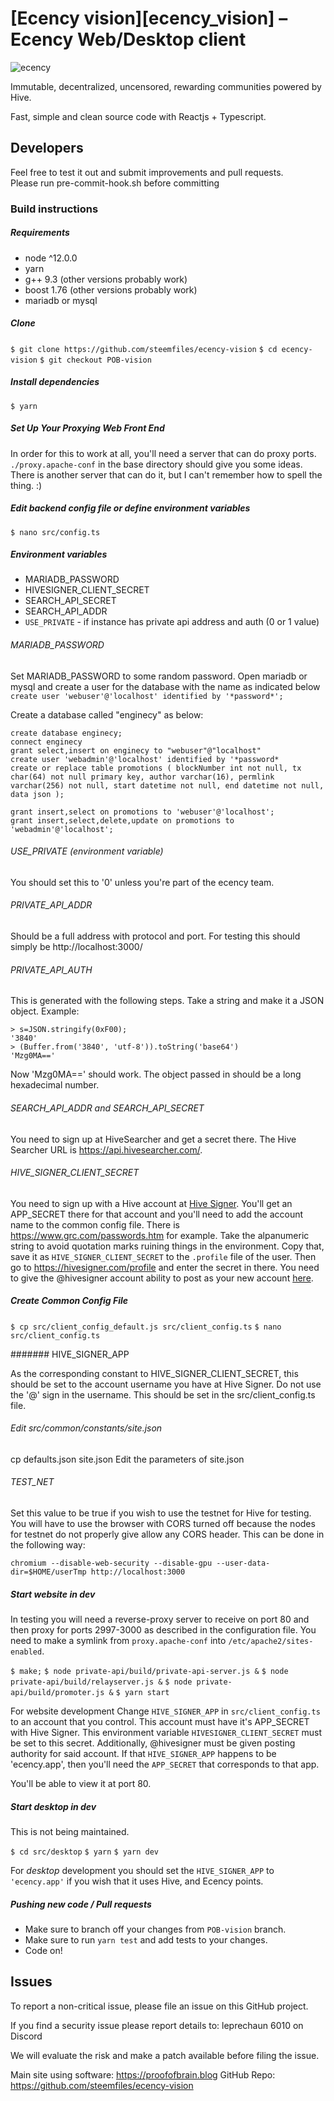 # [Ecency vision][ecency_vision] – Ecency Web/Desktop client

![ecency](https://ecency.com/assets/github-cover.png)

Immutable, decentralized, uncensored, rewarding communities powered by Hive.

Fast, simple and clean source code with Reactjs + Typescript.

## Developers

Feel free to test it out and submit improvements and pull requests.  
Please run pre-commit-hook.sh before committing

### Build instructions

##### Requirements

- node ^12.0.0
- yarn
- g++ 9.3 (other versions probably work)
- boost 1.76 (other versions probably work)
- mariadb or mysql

##### Clone

`$ git clone https://github.com/steemfiles/ecency-vision`
`$ cd ecency-vision`
`$ git checkout POB-vision`

##### Install dependencies

`$ yarn`

##### Set Up Your Proxying Web Front End

In order for this to work at all, you'll need a server that can do proxy ports. `./proxy.apache-conf` in the base
directory should give you some ideas. There is another server that can do it, but I can't remember how to spell
the thing. :)

##### Edit backend config file or define environment variables

`$ nano src/config.ts`

##### Environment variables

- MARIADB_PASSWORD
- HIVESIGNER_CLIENT_SECRET
- SEARCH_API_SECRET
- SEARCH_API_ADDR
- `USE_PRIVATE` - if instance has private api address and auth (0 or 1 value)

###### MARIADB_PASSWORD

Set MARIADB_PASSWORD to some random password. Open mariadb or mysql and create a user for the database with the name
as indicated below
`create user 'webuser'@'localhost' identified by '*password*';`

Create a database called "enginecy" as below:

```
create database enginecy;
connect enginecy
grant select,insert on enginecy to "webuser"@"localhost"
create user 'webadmin'@'localhost' identified by '*password*
create or replace table promotions ( blockNumber int not null, tx char(64) not null primary key, author varchar(16), permlink varchar(256) not null, start datetime not null, end datetime not null, data json );

grant insert,select on promotions to 'webuser'@'localhost';
grant insert,select,delete,update on promotions to 'webadmin'@'localhost';

```

###### USE_PRIVATE (environment variable)

You should set this to '0' unless you're part of the ecency team.

###### PRIVATE_API_ADDR

Should be a full address with protocol and port. For testing this should simply be http://localhost:3000/

###### PRIVATE_API_AUTH

This is generated with the following steps. Take a string and
make it a JSON object.
Example:

```
> s=JSON.stringify(0xF00);
'3840'
> (Buffer.from('3840', 'utf-8')).toString('base64')
'Mzg0MA=='
```

Now 'Mzg0MA==' should work. The object passed in should be a long hexadecimal number.

###### SEARCH_API_ADDR and SEARCH_API_SECRET

You need to sign up at HiveSearcher and get a secret there. The Hive Searcher URL is https://api.hivesearcher.com/.

###### HIVE_SIGNER_CLIENT_SECRET

You need to sign up with a Hive account at [Hive Signer](https://hivesigner.com/profile). You'll get an APP_SECRET there
for that account and you'll need to add the account name to the common config file. There is
https://www.grc.com/passwords.htm for example. Take the alpanumeric string to avoid quotation marks ruining things in
the environment. Copy that, save it as `HIVE_SIGNER_CLIENT_SECRET` to the `.profile` file of the user. Then go
to https://hivesigner.com/profile and enter the secret in there. You need to give the @hivesigner account ability to
post as your new account [here](https://hivesigner.com/authorize/hivesigner).

##### Create Common Config File

`$ cp src/client_config_default.js src/client_config.ts`
`$ nano src/client_config.ts`

####### HIVE_SIGNER_APP

As the corresponding constant to HIVE_SIGNER_CLIENT_SECRET,
this should be set to the account username you have at Hive Signer. Do not use the '@' sign in the username.
This should be set in the src/client_config.ts file.

###### Edit src/common/constants/site.json

cp defaults.json site.json
Edit the parameters of site.json

###### TEST_NET

Set this value to be true if you wish to use the testnet for Hive for testing. You will have to use the browser with CORS turned off because
the nodes for testnet do not properly give allow any CORS header. This can be done in the following way:

```
chromium --disable-web-security --disable-gpu --user-data-dir=$HOME/userTmp http://localhost:3000
```

##### Start website in dev

In testing you will need a reverse-proxy server to receive on port 80 and then proxy for ports 2997-3000 as described
in the configuration file. You need to make a symlink from `proxy.apache-conf` into `/etc/apache2/sites-enabled`.

`$ make;`
`$ node private-api/build/private-api-server.js &`
`$ node private-api/build/relayserver.js &`
`$ node private-api/build/promoter.js &`
`$ yarn start`

For website development Change `HIVE_SIGNER_APP` in `src/client_config.ts` to an account that you control. This account
must have it's APP_SECRET with Hive Signer. This environment variable `HIVESIGNER_CLIENT_SECRET` must be set to this
secret. Additionally, @hivesigner must be given posting authority for said account. If that `HIVE_SIGNER_APP` happens to
be 'ecency.app', then you'll need the `APP_SECRET` that corresponds to that app.

You'll be able to view it at port 80.

##### Start desktop in dev

This is not being maintained.

`$ cd src/desktop`
`$ yarn`
`$ yarn dev`

For _desktop_ development you should set the `HIVE_SIGNER_APP` to `'ecency.app'` if you wish that it uses Hive,
and Ecency points.

##### Pushing new code / Pull requests

- Make sure to branch off your changes from `POB-vision` branch.
- Make sure to run `yarn test` and add tests to your changes.
- Code on!

## Issues

To report a non-critical issue, please file an issue on this GitHub project.

If you find a security issue please report details to: leprechaun 6010 on Discord

We will evaluate the risk and make a patch available before filing the issue.

[//]: # "LINKS"

Main site using software: https://proofofbrain.blog
GitHub Repo: https://github.com/steemfiles/ecency-vision
